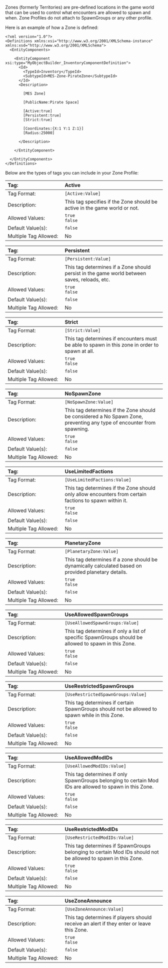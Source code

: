 Zones (formerly Territories) are pre-defined locations in the game world that can be used to control what encounters are allowed to spawn and when. Zone Profiles do not attach to SpawnGroups or any other profile.

Here is an example of how a Zone is defined:

```
<?xml version="1.0"?>
<Definitions xmlns:xsi="http://www.w3.org/2001/XMLSchema-instance" xmlns:xsd="http://www.w3.org/2001/XMLSchema">
  <EntityComponents>

    <EntityComponent xsi:type="MyObjectBuilder_InventoryComponentDefinition">
      <Id>
        <TypeId>Inventory</TypeId>
        <SubtypeId>MES-Zone-PirateZone</SubtypeId>
      </Id>
      <Description>

        [MES Zone]

        [PublicName:Pirate Space]

        [Active:true]
        [Persistent:true]
        [Strict:true]

        [Coordinates:{X:1 Y:1 Z:1}]
        [Radius:25000]

      </Description>

    </EntityComponent>
    
  </EntityComponents>
</Definitions>
```

Below are the types of tags you can include in your Zone Profile:

<!--Active-->
|Tag:&nbsp;&nbsp;&nbsp;&nbsp;&nbsp;&nbsp;&nbsp;&nbsp;&nbsp;&nbsp;&nbsp;&nbsp;&nbsp;&nbsp;&nbsp;&nbsp;&nbsp;&nbsp;&nbsp;&nbsp;&nbsp;&nbsp;&nbsp;&nbsp;&nbsp;&nbsp;&nbsp;&nbsp;&nbsp;&nbsp;&nbsp;|Active|
|:----|:----|
|Tag Format:|`[Active:Value]`|
|Description:|This tag specifies if the Zone should be active in the game world or not.|
|Allowed Values:|`true`<br>`false`|
|Default Value(s):|`false`|
|Multiple Tag Allowed:|No|

<!--Persistent-->
|Tag:&nbsp;&nbsp;&nbsp;&nbsp;&nbsp;&nbsp;&nbsp;&nbsp;&nbsp;&nbsp;&nbsp;&nbsp;&nbsp;&nbsp;&nbsp;&nbsp;&nbsp;&nbsp;&nbsp;&nbsp;&nbsp;&nbsp;&nbsp;&nbsp;&nbsp;&nbsp;&nbsp;&nbsp;&nbsp;&nbsp;&nbsp;|Persistent|
|:----|:----|
|Tag Format:|`[Persistent:Value]`|
|Description:|This tag determines if a Zone should persist in the game world between saves, reloads, etc.|
|Allowed Values:|`true`<br>`false`|
|Default Value(s):|`false`|
|Multiple Tag Allowed:|No|

<!--Strict-->
|Tag:&nbsp;&nbsp;&nbsp;&nbsp;&nbsp;&nbsp;&nbsp;&nbsp;&nbsp;&nbsp;&nbsp;&nbsp;&nbsp;&nbsp;&nbsp;&nbsp;&nbsp;&nbsp;&nbsp;&nbsp;&nbsp;&nbsp;&nbsp;&nbsp;&nbsp;&nbsp;&nbsp;&nbsp;&nbsp;&nbsp;&nbsp;|Strict|
|:----|:----|
|Tag Format:|`[Strict:Value]`|
|Description:|This tag determines if encounters must be able to spawn in this zone in order to spawn at all.|
|Allowed Values:|`true`<br>`false`|
|Default Value(s):|`false`|
|Multiple Tag Allowed:|No|

<!--NoSpawnZone-->
|Tag:&nbsp;&nbsp;&nbsp;&nbsp;&nbsp;&nbsp;&nbsp;&nbsp;&nbsp;&nbsp;&nbsp;&nbsp;&nbsp;&nbsp;&nbsp;&nbsp;&nbsp;&nbsp;&nbsp;&nbsp;&nbsp;&nbsp;&nbsp;&nbsp;&nbsp;&nbsp;&nbsp;&nbsp;&nbsp;&nbsp;&nbsp;|NoSpawnZone|
|:----|:----|
|Tag Format:|`[NoSpawnZone:Value]`|
|Description:|This tag determines if the Zone should be considered a No Spawn Zone, preventing any type of encounter from spawning.|
|Allowed Values:|`true`<br>`false`|
|Default Value(s):|`false`|
|Multiple Tag Allowed:|No|

<!--PublicName-->


<!--UseLimitedFactions-->
|Tag:&nbsp;&nbsp;&nbsp;&nbsp;&nbsp;&nbsp;&nbsp;&nbsp;&nbsp;&nbsp;&nbsp;&nbsp;&nbsp;&nbsp;&nbsp;&nbsp;&nbsp;&nbsp;&nbsp;&nbsp;&nbsp;&nbsp;&nbsp;&nbsp;&nbsp;&nbsp;&nbsp;&nbsp;&nbsp;&nbsp;&nbsp;|UseLimitedFactions|
|:----|:----|
|Tag Format:|`[UseLimitedFactions:Value]`|
|Description:|This tag determines if the Zone should only allow encounters from certain factions to spawn within it.|
|Allowed Values:|`true`<br>`false`|
|Default Value(s):|`false`|
|Multiple Tag Allowed:|No|

<!--Factions-->


<!--Coordinates-->


<!--Radius-->


<!--PlanetaryZone-->
|Tag:&nbsp;&nbsp;&nbsp;&nbsp;&nbsp;&nbsp;&nbsp;&nbsp;&nbsp;&nbsp;&nbsp;&nbsp;&nbsp;&nbsp;&nbsp;&nbsp;&nbsp;&nbsp;&nbsp;&nbsp;&nbsp;&nbsp;&nbsp;&nbsp;&nbsp;&nbsp;&nbsp;&nbsp;&nbsp;&nbsp;&nbsp;|PlanetaryZone|
|:----|:----|
|Tag Format:|`[PlanetaryZone:Value]`|
|Description:|This tag determines if a zone should be dynamically calculated based on provided planetary details.|
|Allowed Values:|`true`<br>`false`|
|Default Value(s):|`false`|
|Multiple Tag Allowed:|No|

<!--PlanetName-->


<!--Direction-->


<!--HeightOffset-->


<!--ScaleZoneRadiusWithPlanet NOT YET-->


<!--IntendedPlanetSize NOT YET-->

<!--UseAllowedSpawnGroups-->
|Tag:&nbsp;&nbsp;&nbsp;&nbsp;&nbsp;&nbsp;&nbsp;&nbsp;&nbsp;&nbsp;&nbsp;&nbsp;&nbsp;&nbsp;&nbsp;&nbsp;&nbsp;&nbsp;&nbsp;&nbsp;&nbsp;&nbsp;&nbsp;&nbsp;&nbsp;&nbsp;&nbsp;&nbsp;&nbsp;&nbsp;&nbsp;|UseAllowedSpawnGroups|
|:----|:----|
|Tag Format:|`[UseAllowedSpawnGroups:Value]`|
|Description:|This tag determines if only a list of specific SpawnGroups should be allowed to spawn in this Zone.|
|Allowed Values:|`true`<br>`false`|
|Default Value(s):|`false`|
|Multiple Tag Allowed:|No|

<!--AllowedSpawnGroups-->


<!--UseRestrictedSpawnGroups-->
|Tag:&nbsp;&nbsp;&nbsp;&nbsp;&nbsp;&nbsp;&nbsp;&nbsp;&nbsp;&nbsp;&nbsp;&nbsp;&nbsp;&nbsp;&nbsp;&nbsp;&nbsp;&nbsp;&nbsp;&nbsp;&nbsp;&nbsp;&nbsp;&nbsp;&nbsp;&nbsp;&nbsp;&nbsp;&nbsp;&nbsp;&nbsp;|UseRestrictedSpawnGroups|
|:----|:----|
|Tag Format:|`[UseRestrictedSpawnGroups:Value]`|
|Description:|This tag determines if certain SpawnGroups should not be allowed to spawn while in this Zone.|
|Allowed Values:|`true`<br>`false`|
|Default Value(s):|`false`|
|Multiple Tag Allowed:|No|

<!--RestrictedSpawnGroups-->


<!--UseAllowedModIDs-->
|Tag:&nbsp;&nbsp;&nbsp;&nbsp;&nbsp;&nbsp;&nbsp;&nbsp;&nbsp;&nbsp;&nbsp;&nbsp;&nbsp;&nbsp;&nbsp;&nbsp;&nbsp;&nbsp;&nbsp;&nbsp;&nbsp;&nbsp;&nbsp;&nbsp;&nbsp;&nbsp;&nbsp;&nbsp;&nbsp;&nbsp;&nbsp;|UseAllowedModIDs|
|:----|:----|
|Tag Format:|`[UseAllowedModIDs:Value]`|
|Description:|This tag determines if only SpawnGroups belonging to certain Mod IDs are allowed to spawn in this Zone.|
|Allowed Values:|`true`<br>`false`|
|Default Value(s):|`false`|
|Multiple Tag Allowed:|No|

<!--AllowedModIDs-->


<!--UseRestrictedModIDs-->
|Tag:&nbsp;&nbsp;&nbsp;&nbsp;&nbsp;&nbsp;&nbsp;&nbsp;&nbsp;&nbsp;&nbsp;&nbsp;&nbsp;&nbsp;&nbsp;&nbsp;&nbsp;&nbsp;&nbsp;&nbsp;&nbsp;&nbsp;&nbsp;&nbsp;&nbsp;&nbsp;&nbsp;&nbsp;&nbsp;&nbsp;&nbsp;|UseRestrictedModIDs|
|:----|:----|
|Tag Format:|`[UseRestrictedModIDs:Value]`|
|Description:|This tag determines if SpawnGroups belonging to certain Mod IDs should not be allowed to spawn in this Zone.|
|Allowed Values:|`true`<br>`false`|
|Default Value(s):|`false`|
|Multiple Tag Allowed:|No|

<!--RestrictedModIDs-->


<!--UseZoneAnnounce-->
|Tag:&nbsp;&nbsp;&nbsp;&nbsp;&nbsp;&nbsp;&nbsp;&nbsp;&nbsp;&nbsp;&nbsp;&nbsp;&nbsp;&nbsp;&nbsp;&nbsp;&nbsp;&nbsp;&nbsp;&nbsp;&nbsp;&nbsp;&nbsp;&nbsp;&nbsp;&nbsp;&nbsp;&nbsp;&nbsp;&nbsp;&nbsp;|UseZoneAnnounce|
|:----|:----|
|Tag Format:|`[UseZoneAnnounce:Value]`|
|Description:|This tag determines if players should receive an alert if they enter or leave this Zone.|
|Allowed Values:|`true`<br>`false`|
|Default Value(s):|`false`|
|Multiple Tag Allowed:|No|

<!--ZoneEnterAnnounce-->


<!--ZoneLeaveAnnounce-->


<!--FlashZoneRadius NOT YET-->


<!--XXX-->


<!--XXX-->


<!--XXX-->


<!--XXX-->


<!--XXX-->


<!--XXX-->


<!--XXX-->


<!--XXX-->


<!--XXX-->


<!--XXX-->


<!--XXX-->


<!--XXX-->


<!--XXX-->


<!--XXX-->


<!--XXX-->


<!--XXX-->

